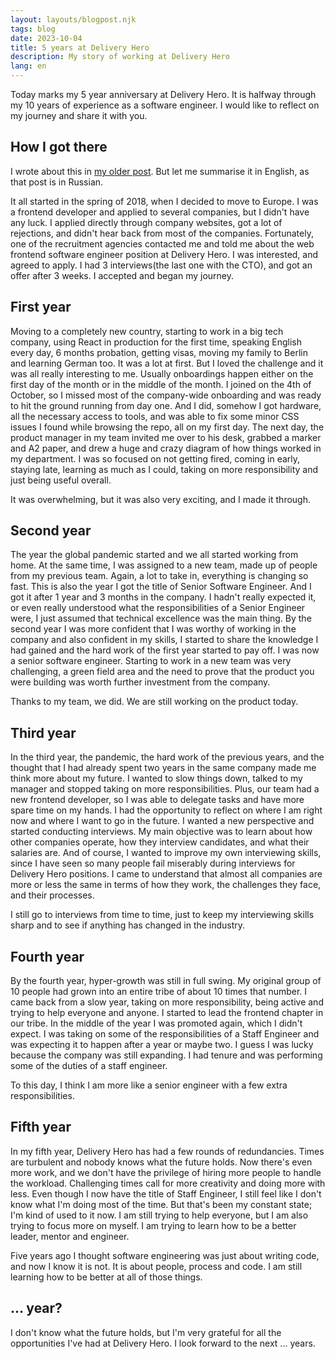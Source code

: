 ```yaml
---
layout: layouts/blogpost.njk
tags: blog
date: 2023-10-04
title: 5 years at Delivery Hero
description: My story of working at Delivery Hero
lang: en
---
```


Today marks my 5 year anniversary at Delivery Hero. It is halfway through my 10 years of experience as a software engineer. I would like to reflect on my journey and share it with you.

## How I got there

I wrote about this in [my older post](https://jarjan.xyz/post/jjermany/). But let me summarise it in English, as that post is in Russian.

It all started in the spring of 2018, when I decided to move to Europe. I was a frontend developer and applied to several companies, but I didn't have any luck. I applied directly through company websites, got a lot of rejections, and didn't hear back from most of the companies. Fortunately, one of the recruitment agencies contacted me and told me about the web frontend software engineer position at Delivery Hero. I was interested, and agreed to apply. I had 3 interviews(the last one with the CTO), and got an offer after 3 weeks. I accepted and began my journey.

## First year

Moving to a completely new country, starting to work in a big tech company, using React in production for the first time, speaking English every day, 6 months probation, getting visas, moving my family to Berlin and learning German too. It was a lot at first. But I loved the challenge and it was all really interesting to me. Usually onboardings happen either on the first day of the month or in the middle of the month. I joined on the 4th of October, so I missed most of the company-wide onboarding and was ready to hit the ground running from day one. And I did, somehow I got hardware, all the necessary access to tools, and was able to fix some minor CSS issues I found while browsing the repo, all on my first day. The next day, the product manager in my team invited me over to his desk, grabbed a marker and A2 paper, and drew a huge and crazy diagram of how things worked in my department. I was so focused on not getting fired, coming in early, staying late, learning as much as I could, taking on more responsibility and just being useful overall.

It was overwhelming, but it was also very exciting, and I made it through.

## Second year

The year the global pandemic started and we all started working from home. At the same time, I was assigned to a new team, made up of people from my previous team. Again, a lot to take in, everything is changing so fast. This is also the year I got the title of Senior Software Engineer. And I got it after 1 year and 3 months in the company. I hadn't really expected it, or even really understood what the responsibilities of a Senior Engineer were, I just assumed that technical excellence was the main thing. By the second year I was more confident that I was worthy of working in the company and also confident in my skills, I started to share the knowledge I had gained and the hard work of the first year started to pay off. I was now a senior software engineer. Starting to work in a new team was very challenging, a green field area and the need to prove that the product you were building was worth further investment from the company.

Thanks to my team, we did. We are still working on the product today.

## Third year

In the third year, the pandemic, the hard work of the previous years, and the thought that I had already spent two years in the same company made me think more about my future. I wanted to slow things down, talked to my manager and stopped taking on more responsibilities. Plus, our team had a new frontend developer, so I was able to delegate tasks and have more spare time on my hands. I had the opportunity to reflect on where I am right now and where I want to go in the future. I wanted a new perspective and started conducting interviews. My main objective was to learn about how other companies operate, how they interview candidates, and what their salaries are. And of course, I wanted to improve my own interviewing skills, since I have seen so many people fail miserably during interviews for Delivery Hero positions. I came to understand that almost all companies are more or less the same in terms of how they work, the challenges they face, and their processes.

I still go to interviews from time to time, just to keep my interviewing skills sharp and to see if anything has changed in the industry.

## Fourth year

By the fourth year, hyper-growth was still in full swing. My original group of 10 people had grown into an entire tribe of about 10 times that number. I came back from a slow year, taking on more responsibility, being active and trying to help everyone and anyone. I started to lead the frontend chapter in our tribe. In the middle of the year I was promoted again, which I didn't expect. I was taking on some of the responsibilities of a Staff Engineer and was expecting it to happen after a year or maybe two. I guess I was lucky because the company was still expanding. I had tenure and was performing some of the duties of a staff engineer.

To this day, I think I am more like a senior engineer with a few extra responsibilities.

## Fifth year

In my fifth year, Delivery Hero has had a few rounds of redundancies. Times are turbulent and nobody knows what the future holds. Now there's even more work, and we don't have the privilege of hiring more people to handle the workload. Challenging times call for more creativity and doing more with less. Even though I now have the title of Staff Engineer, I still feel like I don't know what I'm doing most of the time. But that's been my constant state; I'm kind of used to it now. I am still trying to help everyone, but I am also trying to focus more on myself. I am trying to learn how to be a better leader, mentor and engineer.

Five years ago I thought software engineering was just about writing code, and now I know it is not. It is about people, process and code. I am still learning how to be better at all of those things.

## ... year?

I don't know what the future holds, but I'm very grateful for all the opportunities I've had at Delivery Hero. I look forward to the next ... years.
